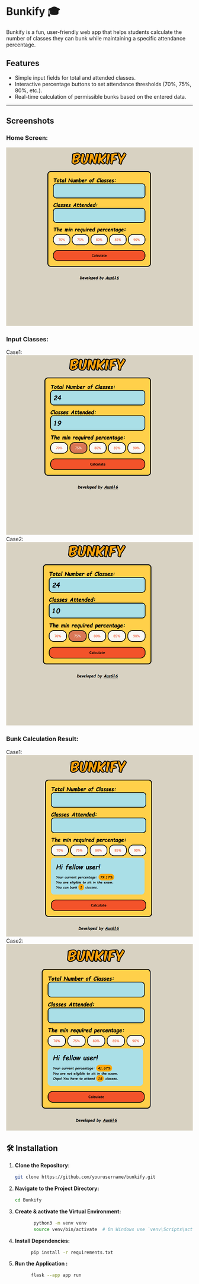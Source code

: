 # Bunkify 🎓

Bunkify is a fun, user-friendly web app that helps students calculate the number of classes they can bunk while maintaining a specific attendance percentage.


##  Features

- Simple input fields for total and attended classes.
- Interactive percentage buttons to set attendance thresholds (70%, 75%, 80%, etc.).
- Real-time calculation of permissible bunks based on the entered data.

---

##  Screenshots

### Home Screen:
![Home Screen](assets/Bunkify1.png)

### Input Classes:
Case1:
![Input Classes](assets/Bunkify2.png)
<br>
Case2:
![Input2 Classes](assets/Bunkify4.png)


### Bunk Calculation Result:
Case1:
![Calculation Result](assets/Bunkify3.png)
Case2:
![Calculation Result2](assets/Bunkify5.png)
## 🛠 Installation
1. **Clone the Repository**:
   ```bash
   git clone https://github.com/yourusername/bunkify.git 
2. **Navigate to the Project Directory:**
    ```bash
   cd Bunkify 
3. **Create & activate the Virtual Environment:**
   ```bash
          python3 -m venv venv
          source venv/bin/activate  # On Windows use `venv\Scripts\activate`       

7. **Install Dependencies:**
   ```bash
         pip install -r requirements.txt
9. **Run the Application :**
    ```bash
          flask --app app run
